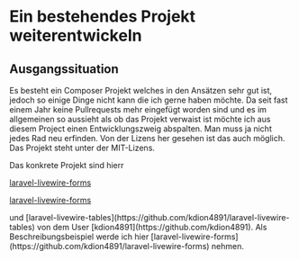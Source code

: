 # Ein bestehendes Projekt weiterentwickeln

## Ausgangssituation

Es besteht ein Composer Projekt welches in den Ansätzen sehr gut ist, jedoch so einige Dinge nicht kann die ich gerne haben möchte. Da seit fast einem Jahr keine Pullrequests mehr eingefügt worden sind und es im allgemeinen so aussieht als ob das Projekt verwaist ist möchte ich aus diesem Project einen Entwicklungszweig abspalten. Man muss ja nicht jedes Rad neu erfinden. Von der Lizens her gesehen ist das auch möglich. Das Projekt steht unter der MIT-Lizens. 

Das konkrete Projekt sind hierr 
<p><a href="https://github.com/kdion4891/laravel-livewire-forms" rel="noopener noreferrer" target="_blank">laravel-livewire-forms</a></p>
<p><a href="https://github.com/kdion4891/laravel-livewire-forms" target="_blank">laravel-livewire-forms</a></p>
und [laravel-livewire-tables](https://github.com/kdion4891/laravel-livewire-tables) von dem User [kdion4891](https://github.com/kdion4891). Als Beschreibungsbeispiel werde ich hier  [laravel-livewire-forms](https://github.com/kdion4891/laravel-livewire-forms) nehmen.


